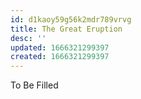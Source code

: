 ```yaml
---
id: d1kaoy59g56k2mdr789vrvg
title: The Great Eruption
desc: ''
updated: 1666321299397
created: 1666321299397
---
```

To Be Filled